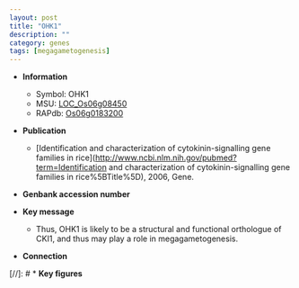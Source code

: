 ```yaml
---
layout: post
title: "OHK1"
description: ""
category: genes
tags: [megagametogenesis]
---
```


* **Information**  
    + Symbol: OHK1  
    + MSU: [LOC_Os06g08450](http://rice.uga.edu/cgi-bin/ORF_infopage.cgi?orf=LOC_Os06g08450)  
    + RAPdb: [Os06g0183200](https://rapdb.dna.affrc.go.jp/locus/?name=Os06g0183200)  

* **Publication**  
    + [Identification and characterization of cytokinin-signalling gene families in rice](http://www.ncbi.nlm.nih.gov/pubmed?term=Identification and characterization of cytokinin-signalling gene families in rice%5BTitle%5D), 2006, Gene.

* **Genbank accession number**  

* **Key message**  
    + Thus, OHK1 is likely to be a structural and functional orthologue of CKI1, and thus may play a role in megagametogenesis.

* **Connection**  

[//]: # * **Key figures**  


